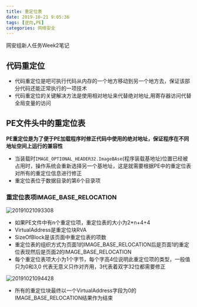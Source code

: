 ```yaml
---
title: 重定位表
date: 2019-10-21 9:05:36
tags: [逆向,PE]
categories: 网络安全
---
```


网安组新人任务Week2笔记
<!--more--> 

## 代码重定位
* 代码重定位是吧可执行代码从内存的一个地方移动到另一个地方去，保证该部分代码还能正常执行的一项技术
* 代码重定位的关键解决方法是使用相对地址来代替绝对地址,用寄存器访问代替全局变量的访问

## PE文件头中的重定位表
**PE重定位是为了便于PE加载程序时修正代码中使用的绝对地址，保证程序在不同地址空间上运行的兼容性**

* 当装载时`IMAGE_OPTIONAL_HEADER32.ImageBAse`(程序装载基地址)位置已经被占用时，操作系统会重新选择另一个基地址，这是就需要根据PE中的重定位表对所有的重定位信息进行修正
* 重定位表位于数据目录的第6个目录项

### 重定位表项IMAGE_BASE_RELOCATION
![20191021093308](https://gitee.com/know_the_emperor/picture/raw/master/pictures/20191021093308.png)
* 如果PE文件中有n个重定位项，重定位表的大小为2*n+4+4
* VirtualAddress是重定位块RVA
* SizeOfBlock是该页面中重定位表的项数
* 重定位表的组织方式为页面1的IMAGE_BASE_RELOCATION后是页面1的重定位表现然后是页面2的IMAGE_BASE_RELOCATION
* 每个重定位表项大小为1个字节，每个字高4位说明此重定位项的类型，一般值只为0和3,0 代表无意义只作对齐用，3代表着双字32位都需要修正

![20191021094428](https://gitee.com/know_the_emperor/picture/raw/master/pictures/20191021094428.png)
* 所有的重定位块最终以一个VirtualAddress字段为0的IMAGE_BASE_RELOCATION结果作为结束